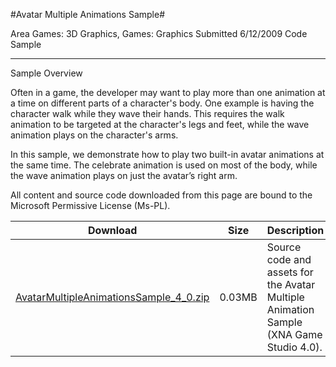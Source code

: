 #Avatar Multiple Animations Sample#

Area
Games: 3D Graphics, Games: Graphics
Submitted
6/12/2009
Code Sample

---

Sample Overview

Often in a game, the developer may want to play more than one animation at a time on different parts of a character's body. One example is having the character walk while they wave their hands. This requires the walk animation to be targeted at the character's legs and feet, while the wave animation plays on the character's arms.

In this sample, we demonstrate how to play two built-in avatar animations at the same time. The celebrate animation is used on most of the body, while the wave animation plays on just the avatar’s right arm.

All content and source code downloaded from this page are bound to the Microsoft Permissive License (Ms-PL).



Download | Size | Description
---|---|---|
[AvatarMultipleAnimationsSample_4_0.zip](https://github.com/DDReaper/XNAGameStudio/blob/master/Samples/AvatarMultipleAnimationsSample_4_0.zip?raw=true) | 0.03MB | Source code and assets for the Avatar Multiple Animation Sample (XNA Game Studio 4.0). 